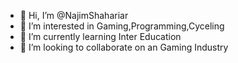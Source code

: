 - 👋 Hi, I’m @NajimShahariar
- 👀 I’m interested in Gaming,Programming,Cyceling
- 🌱 I’m currently learning Inter Education
- 💞️ I’m looking to collaborate on an Gaming Industry
<!-- - 📫 How to reach me ... -->

<!---
NajimShahariar/NajimShahariar is a ✨ special ✨ repository because its `README.md` (this file) appears on your GitHub profile.
You can click the Preview link to take a look at your changes.
--->
